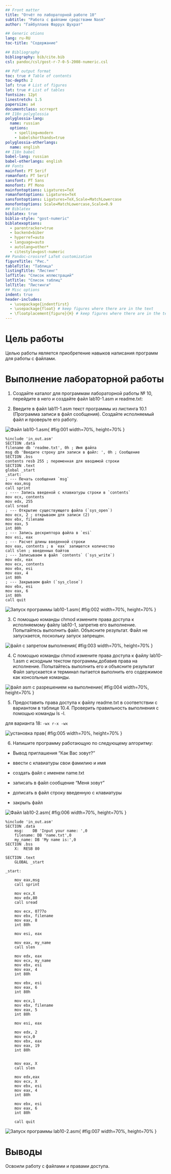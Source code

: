 ```yaml
---
## Front matter
title: "Отчёт по лабораторной работе 10"
subtitle: "Работа с файлами средствами Nasm"
author: "Гайбуллаев Фаррух Шухрат"

## Generic otions
lang: ru-RU
toc-title: "Содержание"

## Bibliography
bibliography: bib/cite.bib
csl: pandoc/csl/gost-r-7-0-5-2008-numeric.csl

## Pdf output format
toc: true # Table of contents
toc-depth: 2
lof: true # List of figures
lot: true # List of tables
fontsize: 12pt
linestretch: 1.5
papersize: a4
documentclass: scrreprt
## I18n polyglossia
polyglossia-lang:
  name: russian
  options:
	- spelling=modern
	- babelshorthands=true
polyglossia-otherlangs:
  name: english
## I18n babel
babel-lang: russian
babel-otherlangs: english
## Fonts
mainfont: PT Serif
romanfont: PT Serif
sansfont: PT Sans
monofont: PT Mono
mainfontoptions: Ligatures=TeX
romanfontoptions: Ligatures=TeX
sansfontoptions: Ligatures=TeX,Scale=MatchLowercase
monofontoptions: Scale=MatchLowercase,Scale=0.9
## Biblatex
biblatex: true
biblio-style: "gost-numeric"
biblatexoptions:
  - parentracker=true
  - backend=biber
  - hyperref=auto
  - language=auto
  - autolang=other*
  - citestyle=gost-numeric
## Pandoc-crossref LaTeX customization
figureTitle: "Рис."
tableTitle: "Таблица"
listingTitle: "Листинг"
lofTitle: "Список иллюстраций"
lotTitle: "Список таблиц"
lolTitle: "Листинги"
## Misc options
indent: true
header-includes:
  - \usepackage{indentfirst}
  - \usepackage{float} # keep figures where there are in the text
  - \floatplacement{figure}{H} # keep figures where there are in the text
---
```


# Цель работы

Целью работы является приобретение навыков написания программ для работы с файлами.

# Выполнение лабораторной работы

1. Создайте каталог для программам лабораторной работы № 10, перейдите
в него и создайте файл lab10-1.asm и readme.txt:

2. Введите в файл lab11-1.asm текст программы из листинга 10.1 (Программа
записи в файл сообщения). Создайте исполняемый файл и проверьте его
работу.

![Файл lab10-1.asm](image/01.png){ #fig:001 width=70%, height=70% }

```
%include 'in_out.asm'
SECTION .data
filename db 'readme.txt', 0h ; Имя файла
msg db 'Введите строку для записи в файл: ', 0h ; Сообщение
SECTION .bss
contents resb 255 ; переменная для вводимой строки
SECTION .text
global _start
_start:
; --- Печать сообщения `msg`
mov eax,msg
call sprint
; ---- Запись введеной с клавиатуры строки в `contents`
mov ecx, contents
mov edx, 255
call sread
; --- Открытие существующего файла (`sys_open`)
mov ecx, 2 ; открываем для записи (2)
mov ebx, filename
mov eax, 5
int 80h
; --- Запись дескриптора файла в `esi`
mov esi, eax
; --- Расчет длины введенной строки
mov eax, contents ; в `eax` запишется количество
call slen ; введенных байтов
; --- Записываем в файл `contents` (`sys_write`)
mov edx, eax
mov ecx, contents
mov ebx, esi
mov eax, 4
int 80h
; --- Закрываем файл (`sys_close`)
mov ebx, esi
mov eax, 6
int 80h
call quit
```

![Запуск программы lab10-1.asm](image/02.png){ #fig:002 width=70%, height=70% }

3. С помощью команды chmod измените права доступа к исполняемому файлу
lab10-1, запретив его выполнение. Попытайтесь выполнить файл. Объясните результат.
Файл не запускается, поскольку запуск запрещен.

![файл с запретом выполнения](image/03.png){ #fig:003 width=70%, height=70% }

4. С помощью команды chmod измените права доступа к файлу lab10-1.asm с
исходным текстом программы,добавив права на исполнение. Попытайтесь
выполнить его и объясните результат
Файл запускается и терминал пытается выполнить его содержимое как консольные команды.

![файл asm с разрешением на выполнение](image/04.png){ #fig:004 width=70%, height=70% }

5. Предоставить права доступа к файлу readme.txt в соответствии с вариантом в таблице 10.4. Проверить правильность выполнения с помощью
команды ls -l.

для варианта 18: ```-wx r-x -wx ```

![установка прав](image/05.png){ #fig:005 width=70%, height=70% }

6. Напишите программу работающую по следующему алгоритму:

* Вывод приглашения “Как Вас зовут?”

* ввести с клавиатуры свои фамилию и имя

* создать файл с именем name.txt

* записать в файл сообщение “Меня зовут”

* дописать в файл строку введенную с клавиатуры

* закрыть файл

![Файл lab10-2.asm](image/06.png){ #fig:006 width=70%, height=70% }

```
%include 'in_out.asm'
SECTION .data
    msg:	DB 'Input your name: ',0
    filename: DB 'name.txt',0
    my_name: DB 'My name is:',0
SECTION .bss
    X:	RESB 80

SECTION .text
    GLOBAL _start

_start:

    mov eax,msg
    call sprint

    mov ecx,X
    mov edx,80
    call sread

    mov ecx, 0777o
    mov ebx, filename
    mov eax, 8
    int 80h
 
    mov esi, eax 

    mov eax, my_name
    call slen 

    mov edx, eax 
    mov ecx, my_name
    mov ebx, esi 
    mov eax, 4
    int 80h 

    mov ebx, esi 
    mov eax, 6 
    int 80h

    mov ecx,1 
    mov ebx, filename 
    mov eax, 5
    int 80h 

    mov esi, eax  
   
    mov edx, 2 
    mov ecx,0
    mov ebx, eax 
    mov eax, 19 
    int 80h 
    

    mov eax, X
    call slen 
   
    mov edx,eax 
    mov ecx, X 
    mov ebx, esi 
    mov eax, 4
    int 80h

    mov ebx, esi 
    mov eax, 6 
    int 80h 
    
    call quit
```

![Запуск программы lab10-2.asm](image/07.png){ #fig:007 width=70%, height=70% }

# Выводы

Освоили работy с файлами и правами доступа.